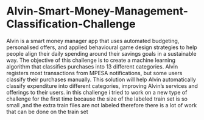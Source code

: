 # Alvin-Smart-Money-Management-Classification-Challenge
Alvin is a smart money manager app that uses automated budgeting, personalised offers, and applied behavioural game design strategies to help people align their daily spending around their savings goals in a sustainable way.  The objective of this challenge is to create a machine learning algorithm that classifies purchases into 13 different categories. Alvin registers most transactions from MPESA notifications, but some users classify their purchases manually.  This solution will help Alvin automatically classify expenditure into different categories, improving Alvin’s services and offerings to their users.
in this challenge i tried to work on a new type of challenge for the first time because the size of the labeled train set is so small ,and the extra train files are not labeled therefore there is a lot of work that can be done on the train set 
